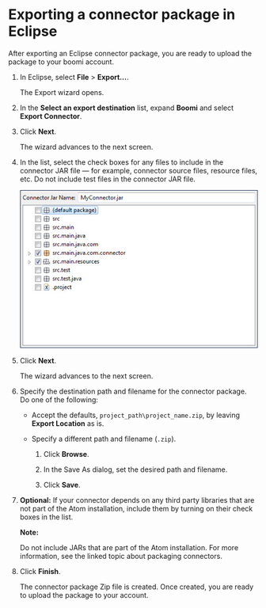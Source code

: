# Exporting a connector package in Eclipse 

<head>
  <meta name="guidename" content="Integration"/>
  <meta name="context" content="GUID-8b4338f6-72bb-4c5b-8dd9-ab13dd6ab205"/>
</head>


After exporting an Eclipse connector package, you are ready to upload the package to your boomi account.

1.  In Eclipse, select **File** \> **Export…**.

    The Export wizard opens.

2.  In the **Select an export destination** list, expand **Boomi** and select **Export Connector**.

3.  Click **Next**.

    The wizard advances to the next screen.

4.  In the list, select the check boxes for any files to include in the connector JAR file — for example, connector source files, resource files, etc. Do not include test files in the connector JAR file.

    ![Export Wizard selection of files to include in the connector JAR file.](../Images/other-ds-eclipse-export-select-project-files_669042b5-8727-4d2e-86e9-e75021d70f55.jpg)

5.  Click **Next**.

    The wizard advances to the next screen.

6.  Specify the destination path and filename for the connector package. Do one of the following:

    -   Accept the defaults, `project_path\project_name.zip`, by leaving **Export Location** as is.

    -   Specify a different path and filename \(`.zip`\).

        1.  Click **Browse**.

        2.  In the Save As dialog, set the desired path and filename.

        3.  Click **Save**.

7. **Optional:** If your connector depends on any third party libraries that are not part of the Atom installation, include them by turning on their check boxes in the list.

    **Note:**

    Do not include JARs that are part of the Atom installation. For more information, see the linked topic about packaging connectors.

8.  Click **Finish**.

    The connector package Zip file is created. Once created, you are ready to upload the package to your account.